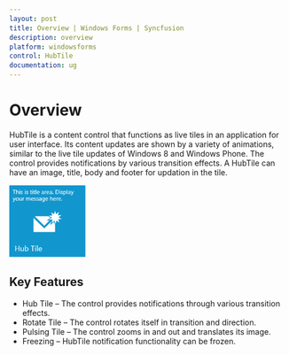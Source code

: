 ```yaml
---
layout: post
title: Overview | Windows Forms | Syncfusion
description: overview
platform: windowsforms
control: HubTile
documentation: ug
---
```


# Overview

HubTile is a content control that functions as live tiles in an application for user interface. Its content updates are shown by a variety of animations, similar to the live tile updates of Windows 8 and Windows Phone. The control provides notifications by various transition effects. A HubTile can have an image, title, body and footer for updation in the tile.

 ![loadimage](Overview_images/Overview_img1.png) 
 



## Key Features

* Hub Tile – The control provides notifications through various transition effects. 
* Rotate Tile – The control rotates itself in transition and direction.
* Pulsing Tile – The control zooms in and out and translates its image.
* Freezing – HubTile notification functionality can be frozen. 
